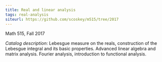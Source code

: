```yaml
---
title: Real and linear analysis
tags: real-analysis
siteurl: https://github.com/scoskey/m515/tree/2017
---
```


Math 515, Fall 2017<!--more-->

*Catalog description*: Lebesgue measure on the reals, construction of the Lebesgue integral and its basic properties. Advanced linear algebra and matrix analysis. Fourier analysis, introduction to functional analysis.
